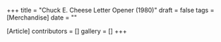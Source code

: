 +++
title = "Chuck E. Cheese Letter Opener (1980)"
draft = false
tags = [Merchandise]
date = ""

[Article]
contributors = []
gallery = []
+++